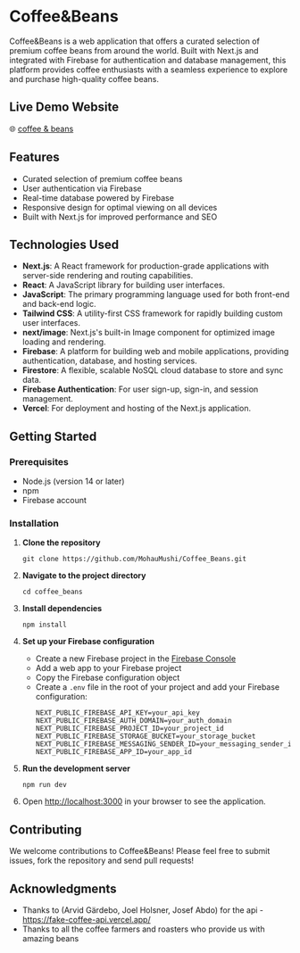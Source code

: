 # Coffee&Beans

Coffee&Beans is a web application that offers a curated selection of premium coffee beans from around the world. Built with Next.js and integrated with Firebase for authentication and database management, this platform provides coffee enthusiasts with a seamless experience to explore and purchase high-quality coffee beans.

## **Live Demo Website**

🌐 [coffee & beans](https://coffee-and-beans.vercel.app/)

## Features

- Curated selection of premium coffee beans
- User authentication via Firebase
- Real-time database powered by Firebase
- Responsive design for optimal viewing on all devices
- Built with Next.js for improved performance and SEO

## Technologies Used

- **Next.js**: A React framework for production-grade applications with server-side rendering and routing capabilities.
- **React**: A JavaScript library for building user interfaces.
- **JavaScript**: The primary programming language used for both front-end and back-end logic.
- **Tailwind CSS**: A utility-first CSS framework for rapidly building custom user interfaces.
- **next/image**: Next.js's built-in Image component for optimized image loading and rendering.
- **Firebase**: A platform for building web and mobile applications, providing authentication, database, and hosting services.
- **Firestore**: A flexible, scalable NoSQL cloud database to store and sync data.
- **Firebase Authentication**: For user sign-up, sign-in, and session management.
- **Vercel**: For deployment and hosting of the Next.js application.

## Getting Started

### Prerequisites

- Node.js (version 14 or later)
- npm
- Firebase account

### Installation

1. **Clone the repository**

   ```
   git clone https://github.com/MohauMushi/Coffee_Beans.git
   ```

2. **Navigate to the project directory**

   ```
   cd coffee_beans
   ```

3. **Install dependencies**

   ```
   npm install
   ```

4. **Set up your Firebase configuration**

   - Create a new Firebase project in the [Firebase Console](https://console.firebase.google.com/)
   - Add a web app to your Firebase project
   - Copy the Firebase configuration object
   - Create a `.env` file in the root of your project and add your Firebase configuration:
     ```
     NEXT_PUBLIC_FIREBASE_API_KEY=your_api_key
     NEXT_PUBLIC_FIREBASE_AUTH_DOMAIN=your_auth_domain
     NEXT_PUBLIC_FIREBASE_PROJECT_ID=your_project_id
     NEXT_PUBLIC_FIREBASE_STORAGE_BUCKET=your_storage_bucket
     NEXT_PUBLIC_FIREBASE_MESSAGING_SENDER_ID=your_messaging_sender_id
     NEXT_PUBLIC_FIREBASE_APP_ID=your_app_id
     ```

5. **Run the development server**

   ```
   npm run dev
   ```

6. Open [http://localhost:3000](http://localhost:3000) in your browser to see the application.

## Contributing

We welcome contributions to Coffee&Beans! Please feel free to submit issues, fork the repository and send pull requests!

## Acknowledgments

- Thanks to (Arvid Gärdebo,
  Joel Holsner,
  Josef Abdo) for the api - https://fake-coffee-api.vercel.app/
- Thanks to all the coffee farmers and roasters who provide us with amazing beans
